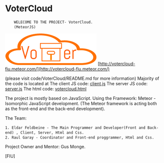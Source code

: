# VoterCloud

		WELECOME TO THE PROJECT- VoterCloud.
		(MeteorJS)
![Alt text](Documents/UMLDiagrams/Drawing.png?raw=true "VoterCloud")
[http://votercloud-fiu.meteor.com/](http://votercloud-fiu.meteor.com/)

(please visit code/VoterCloud/README.md for more information)
Majority of the code is located at
The client JS code: [client.js](Code/voterCloud/client/client.js)
The server JS code: [server.js](Code/voterCloud/server/server.js)
The html code: [votercloud.html](Code/voterCloud/votercloud.html)

The project is mostly based on JavaScript.
Using the Framework: Meteor - 
Isomorphic JavaScript development.
(The Meteor framework is acting both as the front-end and the back-end development).

The Team:

	1. Eldar Feldbeine - The Main Programmer and Developer(Front and Back-end) , Client, Server, Html and Css.
	2. Raul Garay - Coordinator and Front-end proggrammer, Html and Css.

Project Owner and Mentor:
	Gus Monge.
	

[FIU]
